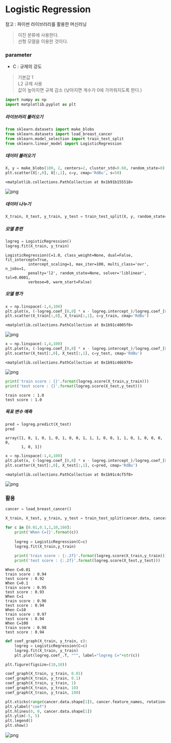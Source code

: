 
# Logistic Regression

참고 : 파이썬 라이브러리를 활용한 머신러닝

> 이진 분류에 사용한다. <br>
> 선형 모델을 이용한 것이다.

### parameter
* C : 규제의 강도
> 기본값 1 <br>
> L2 규제 사용 <br>
> 값이 높아지면 규제 감소 (낮아지면 계수가 0에 가까워지도록 한다.)


```python
import numpy as np
import matplotlib.pyplot as plt
```

##### 라이브러리 불러오기


```python
from sklearn.datasets import make_blobs
from sklearn.datasets import load_breast_cancer
from sklearn.model_selection import train_test_split
from sklearn.linear_model import LogisticRegression
```

##### 데이터 불러오기


```python
X, y = make_blobs(100, 2, centers=2, cluster_std=0.60, random_state=0)
plt.scatter(X[:,0], X[:,1], c=y, cmap='RdBu', s=50)
```




    <matplotlib.collections.PathCollection at 0x1b91b155518>




![png](output_8_1.png)


##### 데이터 나누기


```python
X_train, X_test, y_train, y_test = train_test_split(X, y, random_state=1)
```

##### 모델 훈련


```python
logreg = LogisticRegression()
logreg.fit(X_train, y_train)
```




    LogisticRegression(C=1.0, class_weight=None, dual=False, fit_intercept=True,
              intercept_scaling=1, max_iter=100, multi_class='ovr', n_jobs=1,
              penalty='l2', random_state=None, solver='liblinear', tol=0.0001,
              verbose=0, warm_start=False)



##### 모델 평가


```python
x = np.linspace(-1,4,100)
plt.plot(x, (-logreg.coef_[0,0] * x - logreg.intercept_)/logreg.coef_[0,1],'-')
plt.scatter(X_train[:,0], X_train[:,1], c=y_train, cmap='RdBu')
```




    <matplotlib.collections.PathCollection at 0x1b91c4005f8>




![png](output_14_1.png)



```python
x = np.linspace(-1,4,100)
plt.plot(x, (-logreg.coef_[0,0] * x - logreg.intercept_)/logreg.coef_[0,1],'-')
plt.scatter(X_test[:,0], X_test[:,1], c=y_test, cmap='RdBu')
```




    <matplotlib.collections.PathCollection at 0x1b91c46b978>




![png](output_15_1.png)



```python
print('train score : {}'.format(logreg.score(X_train,y_train)))
print('test score : {}'.format(logreg.score(X_test,y_test)))
```

    train score : 1.0
    test score : 1.0
    

##### 목표 변수 예측


```python
pred = logreg.predict(X_test)
pred
```




    array([1, 0, 1, 0, 1, 0, 1, 0, 0, 1, 1, 1, 0, 0, 1, 1, 0, 1, 0, 0, 0, 0,
           1, 0, 1])




```python
x = np.linspace(-1,4,100)
plt.plot(x, (-logreg.coef_[0,0] * x - logreg.intercept_)/logreg.coef_[0,1],'-')
plt.scatter(X_test[:,0], X_test[:,1], c=pred, cmap='RdBu')
```




    <matplotlib.collections.PathCollection at 0x1b91c4cf5f8>




![png](output_19_1.png)


### 활용


```python
cancer = load_breast_cancer()

X_train, X_test, y_train, y_test = train_test_split(cancer.data, cancer.target, stratify=cancer.target, random_state=0)

for c in [0.01,0.1,1,10,100]:
    print('When C={}'.format(c))
    
    logreg = LogisticRegression(C=c)
    logreg.fit(X_train,y_train)
    
    print('train score : {:.2f}'.format(logreg.score(X_train,y_train)))
    print('test score : {:.2f}'.format(logreg.score(X_test,y_test)))
```

    When C=0.01
    train score : 0.94
    test score : 0.92
    When C=0.1
    train score : 0.95
    test score : 0.93
    When C=1
    train score : 0.96
    test score : 0.94
    When C=10
    train score : 0.97
    test score : 0.94
    When C=100
    train score : 0.98
    test score : 0.94
    


```python
def coef_graph(X_train, y_train, c):
    logreg = LogisticRegression(C=c)
    logreg.fit(X_train, y_train)    
    plt.plot(logreg.coef_.T, "^", label="logreg C="+str(c))

plt.figure(figsize=(10,10))

coef_graph(X_train, y_train, 0.01)
coef_graph(X_train, y_train, 0.1)
coef_graph(X_train, y_train, 1)
coef_graph(X_train, y_train, 10)
coef_graph(X_train, y_train, 100)

plt.xticks(range(cancer.data.shape[1]), cancer.feature_names, rotation=90)
plt.ylabel("coef")
plt.hlines(0, 0, cancer.data.shape[1])
plt.ylim(-5, 5)
plt.legend()
plt.show()
```


![png](output_22_0.png)

